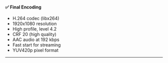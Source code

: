 #### ✅ Final Encoding

- H.264 codec (libx264)
- 1920x1080 resolution
- High profile, level 4.2
- CRF 20 (high quality)
- AAC audio at 192 kbps
- Fast start for streaming
- YUV420p pixel format

---
